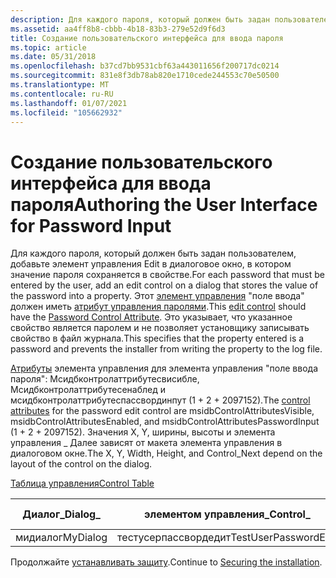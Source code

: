 ```yaml
---
description: Для каждого пароля, который должен быть задан пользователем, добавьте элемент управления Edit в диалоговое окно, в котором значение пароля сохраняется в свойстве.
ms.assetid: aa4ff8b8-cbbb-4b18-83b3-279e52d9f6d3
title: Создание пользовательского интерфейса для ввода пароля
ms.topic: article
ms.date: 05/31/2018
ms.openlocfilehash: b37cd7bb9531cbf63a443011656f200717dc0214
ms.sourcegitcommit: 831e8f3db78ab820e1710cede244553c70e50500
ms.translationtype: MT
ms.contentlocale: ru-RU
ms.lasthandoff: 01/07/2021
ms.locfileid: "105662932"
---
```

# <a name="authoring-the-user-interface-for-password-input"></a><span data-ttu-id="e9257-103">Создание пользовательского интерфейса для ввода пароля</span><span class="sxs-lookup"><span data-stu-id="e9257-103">Authoring the User Interface for Password Input</span></span>

<span data-ttu-id="e9257-104">Для каждого пароля, который должен быть задан пользователем, добавьте элемент управления Edit в диалоговое окно, в котором значение пароля сохраняется в свойстве.</span><span class="sxs-lookup"><span data-stu-id="e9257-104">For each password that must be entered by the user, add an edit control on a dialog that stores the value of the password into a property.</span></span> <span data-ttu-id="e9257-105">Этот [элемент управления](edit-control.md) "поле ввода" должен иметь [атрибут управления паролями](password-control-attribute.md).</span><span class="sxs-lookup"><span data-stu-id="e9257-105">This [edit control](edit-control.md) should have the [Password Control Attribute](password-control-attribute.md).</span></span> <span data-ttu-id="e9257-106">Это указывает, что указанное свойство является паролем и не позволяет установщику записывать свойство в файл журнала.</span><span class="sxs-lookup"><span data-stu-id="e9257-106">This specifies that the property entered is a password and prevents the installer from writing the property to the log file.</span></span>

<span data-ttu-id="e9257-107">[Атрибуты](control-attributes.md) элемента управления для элемента управления "поле ввода пароля": Мсидбконтролаттрибутесвисибле, Мсидбконтролаттрибутесенаблед и мсидбконтролаттрибутеспассвординпут (1 + 2 + 2097152).</span><span class="sxs-lookup"><span data-stu-id="e9257-107">The [control attributes](control-attributes.md) for the password edit control are msidbControlAttributesVisible, msidbControlAttributesEnabled, and msidbControlAttributesPasswordInput (1 + 2 + 2097152).</span></span> <span data-ttu-id="e9257-108">Значения X, Y, ширины, высоты и элемента управления \_ Далее зависят от макета элемента управления в диалоговом окне.</span><span class="sxs-lookup"><span data-stu-id="e9257-108">The X, Y, Width, Height, and Control\_Next depend on the layout of the control on the dialog.</span></span>

[<span data-ttu-id="e9257-109">Таблица управления</span><span class="sxs-lookup"><span data-stu-id="e9257-109">Control Table</span></span>](control-table.md)



| <span data-ttu-id="e9257-110">Диалог\_</span><span class="sxs-lookup"><span data-stu-id="e9257-110">Dialog\_</span></span> | <span data-ttu-id="e9257-111">элементом управления\_</span><span class="sxs-lookup"><span data-stu-id="e9257-111">Control\_</span></span>            | <span data-ttu-id="e9257-112">Тип</span><span class="sxs-lookup"><span data-stu-id="e9257-112">Type</span></span> | <span data-ttu-id="e9257-113">X</span><span class="sxs-lookup"><span data-stu-id="e9257-113">X</span></span>   | <span data-ttu-id="e9257-114">Да</span><span class="sxs-lookup"><span data-stu-id="e9257-114">Y</span></span>   | <span data-ttu-id="e9257-115">Ширина</span><span class="sxs-lookup"><span data-stu-id="e9257-115">Width</span></span> | <span data-ttu-id="e9257-116">Высота:</span><span class="sxs-lookup"><span data-stu-id="e9257-116">Height</span></span> | <span data-ttu-id="e9257-117">Атрибуты</span><span class="sxs-lookup"><span data-stu-id="e9257-117">Attributes</span></span> | <span data-ttu-id="e9257-118">Свойство</span><span class="sxs-lookup"><span data-stu-id="e9257-118">Property</span></span>         | <span data-ttu-id="e9257-119">Текст</span><span class="sxs-lookup"><span data-stu-id="e9257-119">Text</span></span> | <span data-ttu-id="e9257-120">Управление \_ следующим</span><span class="sxs-lookup"><span data-stu-id="e9257-120">Control\_Next</span></span> | <span data-ttu-id="e9257-121">Справка</span><span class="sxs-lookup"><span data-stu-id="e9257-121">Help</span></span> |
|----------|----------------------|------|-----|-----|-------|--------|------------|------------------|------|---------------|------|
| <span data-ttu-id="e9257-122">мидиалог</span><span class="sxs-lookup"><span data-stu-id="e9257-122">MyDialog</span></span> | <span data-ttu-id="e9257-123">тестусерпассвордедит</span><span class="sxs-lookup"><span data-stu-id="e9257-123">TestUserPasswordEdit</span></span> | <span data-ttu-id="e9257-124">Изменить</span><span class="sxs-lookup"><span data-stu-id="e9257-124">Edit</span></span> | <span data-ttu-id="e9257-125">25</span><span class="sxs-lookup"><span data-stu-id="e9257-125">25</span></span>  | <span data-ttu-id="e9257-126">120</span><span class="sxs-lookup"><span data-stu-id="e9257-126">120</span></span> | <span data-ttu-id="e9257-127">300</span><span class="sxs-lookup"><span data-stu-id="e9257-127">300</span></span>   | <span data-ttu-id="e9257-128">20</span><span class="sxs-lookup"><span data-stu-id="e9257-128">20</span></span>     | <span data-ttu-id="e9257-129">2097155</span><span class="sxs-lookup"><span data-stu-id="e9257-129">2097155</span></span>    | <span data-ttu-id="e9257-130">тестусерпассворд</span><span class="sxs-lookup"><span data-stu-id="e9257-130">TESTUSERPASSWORD</span></span> |      | <span data-ttu-id="e9257-131">Отменить</span><span class="sxs-lookup"><span data-stu-id="e9257-131">Cancel</span></span>        |      |



 

<span data-ttu-id="e9257-132">Продолжайте [устанавливать защиту](securing-the-installation.md).</span><span class="sxs-lookup"><span data-stu-id="e9257-132">Continue to [Securing the installation](securing-the-installation.md).</span></span>

 

 



